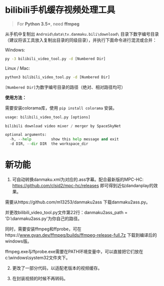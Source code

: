 # bilibili手机缓存视频处理工具

> For **Python 3.5+**, need **ffmpeg**

从手机中复制出 `Android\data\tv.danmaku.bili\download\` 目录下数字编号目录（建议将该工具放入复制出目录的同级目录），并执行下面命令进行混流或合并：

Windows:
```bat
py -3 bilibili_video_tool.py -d [Numbered Dir]
```

Linux / Mac:
```bash
python3 bilibili_video_tool.py -d [Numbered Dir]
```

`[Numbered Dir]`为数字编号目录的路径（绝对、相对路径均可）

**使用方法：**

需要安装colorama库，使用 `pip install colorama` 安装。

```py
usage: bilibili_video_tool.py [options]

bilibili download video mixer / merger by SpaceSkyNet

optional arguments:
  -h, --help         show this help message and exit
  -d DIR, --dir DIR  the workspace_dir
```

# 新功能
1. 可自动转换danmaku.xml为对应的.ass字幕。配合最新版的MPC-HC: https://github.com/clsid2/mpc-hc/releases 即可得到近似dandanplay的效果。

需要从https://github.com/m13253/danmaku2ass 下载danmaku2ass.py。

并更改bilibili_video_tool.py文件第22行：danmaku2ass_path = 'D:\danmaku2ass.py'为你自己的路径。

同时，需要安装ffmpeg和ffprobe，可在https://www.gyan.dev/ffmpeg/builds/ffmpeg-release-full.7z 下载到编译后的windows版。

ffmpeg.exe与ffprobe.exe需要在PATH环境变量中，可以直接把它们放在c:\windows\system32文件夹下。

2. 更改了一部分代码，以适配老版本的视频缓存。

3. 在封装视频的时候不再转码。

